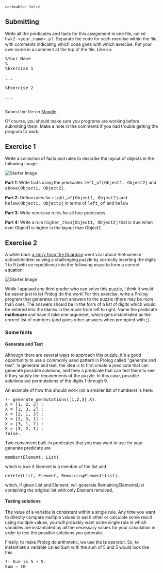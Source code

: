 ```
cacheable: false
```

## Submitting

Write all the predicates and facts for this assignment in one file, called
<span style="font-family: 'Courier New', Courier, 'Lucida Sans Typewriter', 'Lucida Typewriter', monospace;">hwk2-&lt;your_name&gt;.pl</span>. Separate the code for each exercise within the file with comments indicating which code goes with which exercise. Put your own name in a comment at the top of the file. Like so:

<pre>%Your Name
%
%Exercise 1

...

%Exercise 2

...

</pre>

Submit the file on [Moodle](https://moodle.pugetsound.edu/moodle/mod/assign/view.php?id=308693).

Of course, you should make sure you programs are working before submitting them.
Make a note in the comments if you had trouble getting the program to work.

## Exercise 1

Write a collection of facts and rules to describe the layout of objects in the following image:

![Starter Image](/~tmullen/images/plp/objects.png)

**Part 1:** Write facts using the predicates <span style="font-family: 'Courier New', Courier, 'Lucida Sans Typewriter', 'Lucida Typewriter', monospace;">left_of(Object1, Object2)</span> and
<span style="font-family: 'Courier New', Courier, 'Lucida Sans Typewriter', 'Lucida Typewriter', monospace;">above(Object1, Object2)</span>.

**Part 2:** Define rules for <span style="font-family: 'Courier New', Courier, 'Lucida Sans Typewriter', 'Lucida Typewriter', monospace;">right_of(Object1, Object2)</span> and <span style="font-family: 'Courier New', Courier, 'Lucida Sans Typewriter', 'Lucida Typewriter', monospace;">below(Object1, Object2)</span> in terms of
<span style="font-family: 'Courier New', Courier, 'Lucida Sans Typewriter', 'Lucida Typewriter', monospace;">left_of</span> and
<span style="font-family: 'Courier New', Courier, 'Lucida Sans Typewriter', 'Lucida Typewriter', monospace;">below</span>

**Part 3:** Write recursive rules for all four predicates.

**Part 4:** Write a rule <span style="font-family: 'Courier New', Courier, 'Lucida Sans Typewriter', 'Lucida Typewriter', monospace;">higher_than(Object1, Object2)</span> that is true when ever Object1 is higher in the layout than Object2.

## Exercise 2

A while back [a story from the Guardian](http://www.theguardian.com/science/alexs-adventures-in-numberland/2015/may/20/can-you-do-the-maths-puzzle-for-vietnamese-eight-year-olds-that-has-stumped-parents-and-teachers) went viral about Vietnamese schoolchildren solving a challenging puzzle by correctly inserting the digits 1 to 9 (with no repetitions) into the following maze to form a correct equation:

![Starter Image](/~tmullen/images/plp/mathmaze2.jpg)

While I applaud any third grader who can solve this puzzle, I think it would be easier just to let Prolog do the work! For this exercise, write a Prolog program that generates correct answers to the puzzle (there may be more than one). The answers should be in the form of a list of digits which would be entered into the blanks in the maze from left to right. Name the predicate **mathmaze** and have it take one argument, which gets instantiated as the correct list of numbers (and gives other answers when prompted with **;**).

### Some hints

#### Generate and Test

Although there are several ways to approach this puzzle, it's a good opportunity to use a commonly used pattern in Prolog called "generate and test". In generate and test, the idea is to first create a predicate that can generate possible solutions, and then a predicate that can test them to see if they satisfy the requirements of the puzzle. In this case, possible solutions are permutations of the digits 1 through 9.

An example of how this should work (on a smaller list of numbers) is here:

<pre>
?- generate_permutations([1,2,3],X).
X = [1, 2, 3] ;
X = [1, 3, 2] ;
X = [2, 1, 3] ;
X = [2, 3, 1] ;
X = [3, 1, 2] ;
X = [3, 2, 1] ;
false.
</pre>

Two convenient built-in predicates that you may want to use for your generate predicate are

<pre>
member(Element, List).
</pre>

which is true if Element is a member of the list and

<pre>
delete(List, Element, RemainingElementsList).
</pre>

which, if given List and Element, will generate RemainingElementsList containing the original list with only Element removed.

#### Testing solutions

The value of a variable is consistent within a single rule. Any time you want to directly compare multiple values to each other or calculate some result using multiple values,
you will probably want some single rule in which variables are instantiated by all the necessary values for your calculation in order to test the possible solutions you generate.

Finally, to make Prolog do arithmetic, we use the **is** operator. So, to instantiate a variable called Sum with the sum of 5 and 5 would look like this:

<pre>
?- Sum is 5 + 5.
Sum = 10
</pre>
